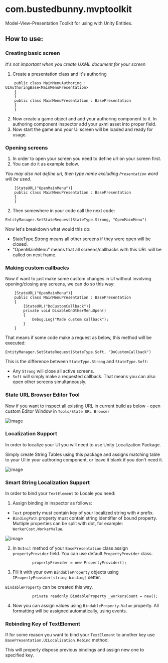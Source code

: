 # com.bustedbunny.mvptoolkit

Model-View-Presentation Toolkit for using with Unity Entities.

## How to use:

### Creating basic screen

*It's not important when you create UXML document for your screen*

1. Create a presentation class and it's authoring

```
    public class MainMenuAuthoring : UIAuthoringBase<MainMenuPresentation>
    {
    }
    public class MainMenuPresentation : BasePresentation
    {
    }
```

2. Now create a game object and add your authoring component to it.
   In authoring component inspector add your uxml asset into proper field.
4. Now start the game and your UI screen will be loaded and ready for usage.

### Opening screens

1. In order to open your screen you need to define url on your screen first.
3. You can do it as example below.

*You may also not define url, then type name excluding `Presentation` word will be used.*

```
    [StateURL("OpenMainMenu")]
    public class MainMenuPresentation : BasePresentation
    {
    }
```

2. Then somewhere in your code call the next code:

```
EntityManager.SetStateRequest(StateType.Strong, "OpenMainMenu")
```

Now let's breakdown what would this do:

* StateType.Strong means all other screens if they were open will be closed.
* "OpenMainMenu" means that all screens/callbacks with this URL will be called on next frame.

### Making custom callbacks

Now if want to just make some custom changes in UI without
involving opening/closing any screens, we can do so this way:

```
    [StateURL("OpenMainMenu")]
    public class MainMenuPresentation : BasePresentation
    {
        [StateURL("DoCustomCallback")]
        private void DisableOnOtherMenuOpen()
        {
            Debug.Log("Made custom callback");
        }
    }
```

That means if some code make a request as below, this method will be executed:

```
EntityManager.SetStateRequest(StateType.Soft, "DoCustomCallback")
```

This is the difference between `StateType.Strong` and `StateType.Soft`:

* Any `Strong` will close all active screens.
* `Soft` will simply make a requested callback.
  That means you can also open other screens simultaneously.

### State URL Browser Editor Tool

Now if you want to inspect all existing URL in current build as below -
open custom Editor Window in `Tools/State URL Browser`

![image](https://user-images.githubusercontent.com/30902981/211285540-1af2c5d0-3060-4381-8313-287e6616d806.png)


### Localization Support

In order to localize your UI you will need to use Unity Localization Package.

Simply create String Tables using this package and assigns matching table
to your UI in your authoring component, or leave it blank if you don't need it.

![image](https://user-images.githubusercontent.com/30902981/211285568-076aa21f-6500-43b2-b6f2-974d4fbea6ea.png)

### Smart String Localization Support

In order to bind your `TextElement` to Locale you need:

1. Assign binding in inspector as follows:

* `Text` property must contain key of your localized string with `#` prefix.
* `BindingPath` property must contain string identifier of bound property.
  Multiple properties can be split with dot, for example: `WorkerCost.WorkerValue`.

![image](https://user-images.githubusercontent.com/30902981/211285584-48ae20ef-7b09-4146-bf49-2465f396622f.png)

2. In `OnInit` method of your `BasePresentation` class
   assign `propertyProvider` field.
   You can use default `PropertyProvider` class.

```
            propertyProvider = new PropertyProvider();
```

3. Fill it with your own `BindableProperty`
   objects using `IPropertyProvider[string binding]` setter.

`BindableProperty` can be created this way.

```
            private readonly BindableProperty _workersCount = new();
```

4. Now you can assign values using `BindableProperty.Value` property.
   All formatting will be assigned automatically, using events.

### Rebinding Key of TextElement

If for some reason you want to bind your `TextElement` to another key
use `BasePresentation.UILocalization.Rebind` method.

This will properly dispose previous bindings and assign new one to
specified key.
